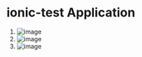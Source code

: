 # ionic-test Application

1. ![image](https://github.com/MrHassanKhan/ionic-test/assets/23718443/4010a7f9-0e85-46c4-a2e1-e3da1644b54f)
2. ![image](https://github.com/MrHassanKhan/ionic-test/assets/23718443/8424460c-81f1-45e1-8453-c7fd4c32955f)
3. ![image](https://github.com/MrHassanKhan/ionic-test/assets/23718443/96b9e3c1-e73e-441d-b682-2847ce99e1c2)


